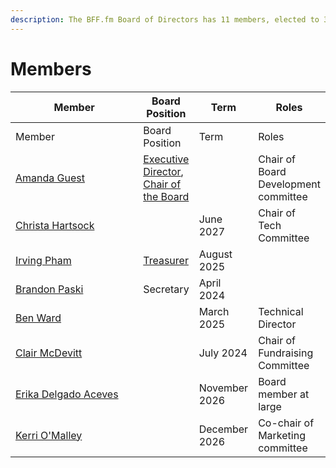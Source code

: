 ```yaml
---
description: The BFF.fm Board of Directors has 11 members, elected to 3 year terms.
---
```


# Members

<table data-header-hidden><thead><tr><th width="211">Member</th><th>Board Position</th><th>Term</th><th>Roles</th></tr></thead><tbody><tr><td>Member</td><td>Board Position</td><td>Term</td><td>Roles</td></tr><tr><td><a href="people/amanda-guest.md">Amanda Guest</a></td><td><a href="roles/executive-director.md">Executive Director</a>,<br><a href="roles/chair.md">Chair of the Board</a></td><td></td><td>Chair of Board Development committee</td></tr><tr><td><a href="people/christa-hartsock.md">Christa Hartsock</a></td><td></td><td>June 2027</td><td>Chair of Tech Committee</td></tr><tr><td><a href="people/irving-pham.md">Irving Pham</a></td><td><a href="roles/treasurer.md">Treasurer</a></td><td>August 2025</td><td></td></tr><tr><td><a href="people/brandon-paski.md">Brandon Paski</a></td><td>Secretary</td><td>April 2024</td><td></td></tr><tr><td><a href="people/ben-ward.md">Ben Ward</a></td><td></td><td>March 2025</td><td>Technical Director</td></tr><tr><td><a href="people/clair-mcdevitt.md">Clair McDevitt</a></td><td></td><td>July 2024</td><td>Chair of Fundraising Committee</td></tr><tr><td><a href="people/erika-delgado-aceves.md">Erika Delgado Aceves</a></td><td></td><td>November 2026</td><td>Board member at large</td></tr><tr><td><a href="people/kerri-omalley.md">Kerri O'Malley</a></td><td></td><td>December 2026</td><td>Co-chair of Marketing committee</td></tr></tbody></table>

